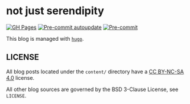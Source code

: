 # not just serendipity

<!-- keep-sorted start -->
[![GH Pages](https://github.com/thiagowfx/thiagowfx.github.io/actions/workflows/gh-pages.yml/badge.svg)](https://github.com/thiagowfx/thiagowfx.github.io/actions/workflows/gh-pages.yml)
[![Pre-commit autoupdate](https://github.com/thiagowfx/thiagowfx.github.io/actions/workflows/pre-commit-autoupdate.yml/badge.svg)](https://github.com/thiagowfx/thiagowfx.github.io/actions/workflows/pre-commit-autoupdate.yml)
[![Pre-commit](https://github.com/thiagowfx/thiagowfx.github.io/actions/workflows/pre-commit.yml/badge.svg)](https://github.com/thiagowfx/thiagowfx.github.io/actions/workflows/pre-commit.yml)
<!-- keep-sorted end -->

This blog is managed with [`hugo`][hugo].

## LICENSE

All blog posts located under the `content/` directory have a [CC BY-NC-SA
4.0][cc-by-nc-sa-4.0] license.

All other blog sources are governed by the BSD 3-Clause License, see `LICENSE`.

[cc-by-nc-sa-4.0]: https://creativecommons.org/licenses/by-nc-sa/4.0/
[hugo]: https://gohugo.io/
